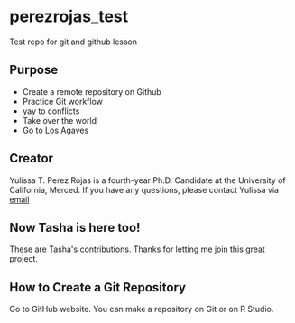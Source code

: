 # perezrojas_test

Test repo for git and github lesson

## Purpose

-   Create a remote repository on Github
-   Practice Git workflow
-   yay to conflicts
-   Take over the world
-   Go to Los Agaves

## Creator

Yulissa T. Perez Rojas is a fourth-year Ph.D. Candidate at the University of California, Merced. If you have any questions, please contact Yulissa via [email](mail%20to:yperezrojas@ucmerced.edu)

## Now Tasha is here too!

These are Tasha's contributions. Thanks for letting me join this great project.

## How to Create a Git Repository

Go to GitHub website. You can make a repository on Git or on R Studio.